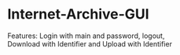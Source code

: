 # Internet-Archive-GUI

Features: Login with main and password, logout,  
	  Download with Identifier and
	  Upload with Identifier


